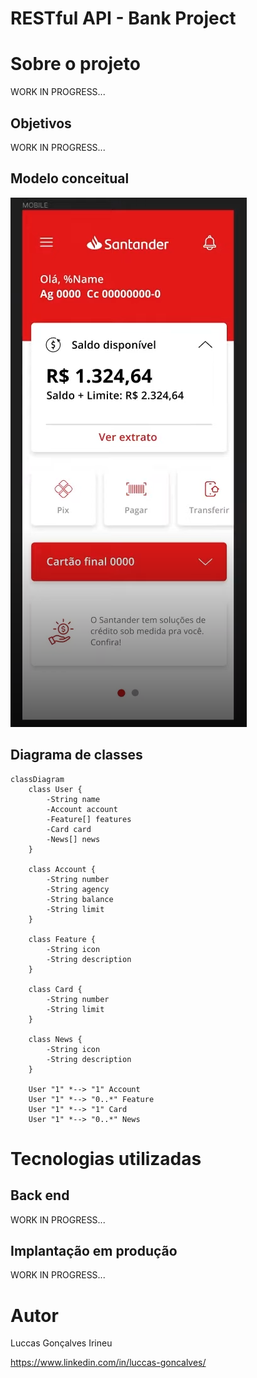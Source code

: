 # RESTful API - Bank Project

# Sobre o projeto

WORK IN PROGRESS...

## Objetivos
WORK IN PROGRESS...

## Modelo conceitual
![Modelo Conceitual](https://github.com/luccasirineu/api-bootcamp/blob/main/assets/modeloConceitual.png)

## Diagrama de classes

``` mermaid
classDiagram
    class User {
        -String name
        -Account account
        -Feature[] features
        -Card card
        -News[] news
    }
    
    class Account {
        -String number
        -String agency
        -String balance
        -String limit
    }

    class Feature {
        -String icon
        -String description
    }

    class Card {
        -String number
        -String limit
    }

    class News {
        -String icon
        -String description
    }
    
    User "1" *--> "1" Account
    User "1" *--> "0..*" Feature
    User "1" *--> "1" Card
    User "1" *--> "0..*" News
```


# Tecnologias utilizadas
## Back end
WORK IN PROGRESS...

## Implantação em produção
WORK IN PROGRESS...



# Autor

Luccas Gonçalves Irineu

https://www.linkedin.com/in/luccas-goncalves/

